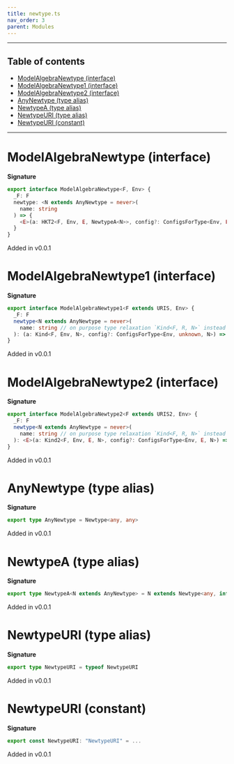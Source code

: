 ```yaml
---
title: newtype.ts
nav_order: 3
parent: Modules
---
```


---

<h2 class="text-delta">Table of contents</h2>

- [ModelAlgebraNewtype (interface)](#modelalgebranewtype-interface)
- [ModelAlgebraNewtype1 (interface)](#modelalgebranewtype1-interface)
- [ModelAlgebraNewtype2 (interface)](#modelalgebranewtype2-interface)
- [AnyNewtype (type alias)](#anynewtype-type-alias)
- [NewtypeA (type alias)](#newtypea-type-alias)
- [NewtypeURI (type alias)](#newtypeuri-type-alias)
- [NewtypeURI (constant)](#newtypeuri-constant)

---

# ModelAlgebraNewtype (interface)

**Signature**

```ts
export interface ModelAlgebraNewtype<F, Env> {
  _F: F
  newtype: <N extends AnyNewtype = never>(
    name: string
  ) => {
    <E>(a: HKT2<F, Env, E, NewtypeA<N>>, config?: ConfigsForType<Env, E, N>): HKT2<F, Env, E, N>
  }
}
```

Added in v0.0.1

# ModelAlgebraNewtype1 (interface)

**Signature**

```ts
export interface ModelAlgebraNewtype1<F extends URIS, Env> {
  _F: F
  newtype<N extends AnyNewtype = never>(
    name: string // on purpose type relaxation `Kind<F, R, N>` instead of `Kind<F, R, NewtypeA<N>>`
  ): (a: Kind<F, Env, N>, config?: ConfigsForType<Env, unknown, N>) => Kind<F, Env, N>
}
```

Added in v0.0.1

# ModelAlgebraNewtype2 (interface)

**Signature**

```ts
export interface ModelAlgebraNewtype2<F extends URIS2, Env> {
  _F: F
  newtype<N extends AnyNewtype = never>(
    name: string // on purpose type relaxation `Kind<F, R, N>` instead of `Kind<F, R, NewtypeA<N>>`
  ): <E>(a: Kind2<F, Env, E, N>, config?: ConfigsForType<Env, E, N>) => Kind2<F, Env, E, N>
}
```

Added in v0.0.1

# AnyNewtype (type alias)

**Signature**

```ts
export type AnyNewtype = Newtype<any, any>
```

Added in v0.0.1

# NewtypeA (type alias)

**Signature**

```ts
export type NewtypeA<N extends AnyNewtype> = N extends Newtype<any, infer A> ? A : never
```

Added in v0.0.1

# NewtypeURI (type alias)

**Signature**

```ts
export type NewtypeURI = typeof NewtypeURI
```

Added in v0.0.1

# NewtypeURI (constant)

**Signature**

```ts
export const NewtypeURI: "NewtypeURI" = ...
```

Added in v0.0.1
